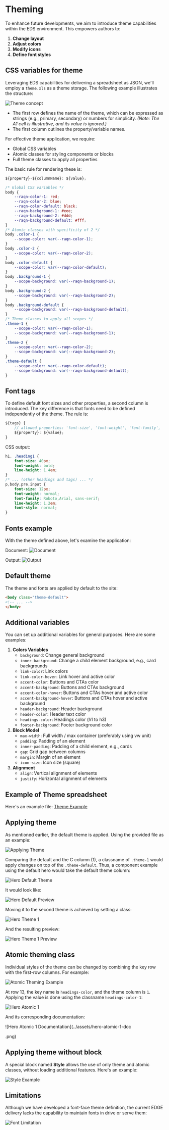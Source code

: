 # Theming

To enhance future developments, we aim to introduce theme capabilities within the EDS environment. This empowers authors to:

1. **Change layout**
2. **Adjust colors**
3. **Modify icons**
4. **Define font styles**

## CSS variables for theme

 Leveraging EDS capabilities for delivering a spreadsheet as JSON, we'll employ a `theme.xls` as a theme storage. The following example illustrates the structure:

![Theme concept](../assets/theme-concept-excel.png)

- The first row defines the name of the theme, which can be expressed as strings (e.g., primary, secondary) or numbers for simplicity. *(Note: The A1 cell is illustrative, and its value is ignored.)*
- The first column outlines the property/variable names.

For effective theme application, we require:

- Global CSS variables
- Atomic classes for styling components or blocks
- Full theme classes to apply all properties

The basic rule for rendering these is:

```javascript
${property}-${columnName}: ${value};
```

```css
/* Global CSS variables */
body {
    --raqn-color-1: red;
    --raqn-color-2: blue;
    --raqn-color-default: black;
    --raqn-background-1: #eee;
    --raqn-background-2: #ddd;
    --raqn-background-default: #fff;
}
/* Atomic classes with specificity of 2 */
body .color-1 {
    --scope-color: var(--raqn-color-1);
}
body .color-2 {
    --scope-color: var(--raqn-color-2);
}
body .color-default {
    --scope-color: var(--raqn-color-default);
}
body .background-1 {
    --scope-background: var(--raqn-background-1);
}
body .background-2 {
    --scope-background: var(--raqn-background-2);
}
body .background-default {
    --scope-background: var(--raqn-background-default);
}
/* Theme classes to apply all scopes */
.theme-1 {
    --scope-color: var(--raqn-color-1);
    --scope-background: var(--raqn-background-1);
}
.theme-2 {
    --scope-color: var(--raqn-color-2);
    --scope-background: var(--raqn-background-2);
}
.theme-default {
    --scope-color: var(--raqn-color-default);
    --scope-background: var(--raqn-background-default);
}
```

## Font tags

To define default font sizes and other properties, a second column is introduced. The key difference is that fonts need to be defined independently of the theme. The rule is:

```javascript
${tags} {
    // allowed properties: 'font-size', 'font-weight', 'font-family', 'line-height', 'font-style'
    ${property}: ${value};
}
```

CSS output:

```css
h1, .heading1 {
    font-size: 40px;
    font-weight: bold;
    line-height: 1.4em;
}
/* ... (other headings and tags) ... */
p,body,pre,input {
    font-size: 12px;
    font-weight: normal;
    font-family: Roboto,Arial, sans-serif;
    line-height: 1.2em;
    font-style: normal;
}
```

## Fonts example

With the theme defined above, let's examine the application:

Document:
![Document](../assets/simple-doc.png)

Output:
![Output](../assets/font-example.png)

## Default theme

The theme and fonts are applied by default to the site:

```HTML
<body class="theme-default">
<!-- ... -->
</body>
```

## Additional variables

You can set up additional variables for general purposes. Here are some examples:

1. **Colors Variables**
    - `background`: Change general background
    - `inner-background`: Change a child element background, e.g., card backgrounds
    - `link-color`: Link colors
    - `link-color-hover`: Link hover and active color
    - `accent-color`: Buttons and CTAs color
    - `accent-background`: Buttons and CTAs background
    - `accent-color-hover`: Buttons and CTAs hover and active color
    - `accent-background-hover`: Buttons and CTAs hover and active background
    - `header-background`: Header background
    - `header-color`: Header text color
    - `headings-color`: Headings color (h1 to h3)
    - `footer-background`: Footer background color
2. **Block Model**
    - `max-width`: Full width / max container (preferably using vw unit)
    - `padding`: Padding of an element
    - `inner-padding`: Padding of a child element, e.g., cards
    - `gap`: Grid gap between columns
    - `margin`: Margin of an element
    - `icon-size`: Icon size (square)
3. **Alignment**
    - `align`: Vertical alignment of elements
    - `justify`: Horizontal alignment of elements

## Example of Theme spreadsheet

Here's an example file: [Theme Example](../assets/theme.xlsx)

## Applying theme

As mentioned earlier, the default theme is applied. Using the provided file as an example:

![Applying Theme](../assets/theme-example-apply.png)

Comparing the default and the C column (1), a classname of `.theme-1` would apply changes on top of the `.theme-default`. Thus, a component example using the default hero would take the default theme column:

![Hero Default Theme](../assets/hero-theme-default.png)

It would look like:

![Hero Default Preview](../assets/hero-theme-default-preview.png)

Moving it to the second theme is achieved by setting a class:

![Hero Theme 1](../assets/hero-theme-1.png)

And the resulting preview:

![Hero Theme 1 Preview](../assets/hero-theme-1-preview.png)

## Atomic theming class

Individual styles of the theme can be changed by combining the key row with the first-row columns. For example:

![Atomic Theming Example](../assets/atomic-example.png)

At row 13, the key name is `headings-color`, and the theme column is `1`. Applying the value is done using the classname `headings-color-1`:

![Hero Atomic 1](../assets/hero-atomic-1.png)

And its corresponding documentation:

![Hero Atomic 1 Documentation](../assets/hero-atomic-1-doc

.png)

## Applying theme without block

A special block named **Style** allows the use of only theme and atomic classes, without loading additional features. Here's an example:

![Style Example](../assets/style-example.png)

## Limitations

Although we have developed a font-face theme definition, the current EDGE delivery lacks the capability to maintain fonts in drive or serve them:

![Font Limitation](../assets/font-limitation.png)